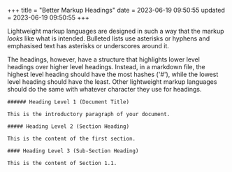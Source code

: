 +++
title = "Better Markup Headings"
date = 2023-06-19 09:50:55
updated = 2023-06-19 09:50:55
+++

Lightweight markup languages are designed in such a way
that the markup _looks_ like what is intended.
Bulleted lists use asterisks or hyphens
and emphasised text has asterisks or underscores around it.

The headings, however, have a structure
that highlights lower level headings
over higher level headings.
Instead, in a markdown file,
the highest level heading should have the most hashes ('#'),
while the lowest level heading should have the least.
Other lightweight markup languages should do the same
with whatever character they use for headings.

```
###### Heading Level 1 (Document Title)

This is the introductory paragraph of your document.

##### Heading Level 2 (Section Heading)

This is the content of the first section.

#### Heading Level 3 (Sub-Section Heading)

This is the content of Section 1.1.
```
